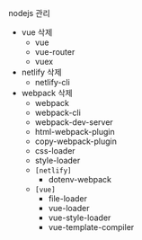 nodejs 관리
- vue 삭제
  - vue
  - vue-router
  - vuex
- netlify 삭제
  - netlify-cli
- webpack 삭제
  - webpack
  - webpack-cli
  - webpack-dev-server
  - html-webpack-plugin
  - copy-webpack-plugin
  - css-loader
  - style-loader 
  - `[netlify]` 
    - dotenv-webpack <br>
  - `[vue]`
    - file-loader
    - vue-loader
    - vue-style-loader
    - vue-template-compiler
